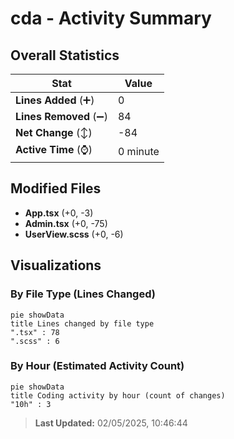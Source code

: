 # cda - Activity Summary 

## Overall Statistics

| Stat                   | Value                                                             |
| ---------------------- | ----------------------------------------------------------------- |
| **Lines Added** (➕)   | 0                                          |
| **Lines Removed** (➖) | 84                                        |
| **Net Change** (↕)    | -84                |
| **Active Time** (⌚)   | 0 minute |


## Modified Files
- **App.tsx** (+0, -3)
- **Admin.tsx** (+0, -75)
- **UserView.scss** (+0, -6)

## Visualizations

### By File Type (Lines Changed)

```mermaid
pie showData
title Lines changed by file type
".tsx" : 78
".scss" : 6
```

### By Hour (Estimated Activity Count)

```mermaid
pie showData
title Coding activity by hour (count of changes)
"10h" : 3
```


> **Last Updated:** 02/05/2025, 10:46:44